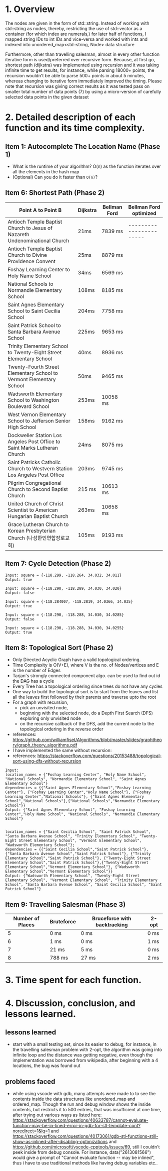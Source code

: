 # 1. Overview
The nodes are given in the form of std::string. Instead of working with std::string as nodes, thereby, restricting the use of std::vector as a container (for which index are numerals,) for later half of functions, I mapped string IDs to int IDs and vice-versa and worked with ints and indexed into unordered_map<std::string, Node> data structure

Furthermore, other than travelling salesman, almost in every other function iterative form is used/preferred over recursive form. Because, at first go, shortest path (dijkstra) was implemented using recursion and it was taking infinite time to get results, for instance, while parsing 18000+ points, the recursion wouldn't be able to parse 500+ points in about 5 minutes, whereas changing to iterative form immediately improved the timing. Please note that recursion was giving correct results as it was tested pass on smaller total number of data points (7) by using a micro-version of carefully selected data points in the given dataset  



# 2. Detailed description of each function and its time complexity.
## Item 1: Autocomplete The Location Name (Phase 1)
- What is the runtime of your algorithm? 
O(n) as the function iterates over all the elements in the hash map 
- (Optional) Can you do it faster than `O(n)`?



## Item 6: Shortest Path (Phase 2)

 Point A to Point B                                                             | Dijkstra  | Bellman Ford| Bellman Ford optimized|
| --------------------                                                          | ----------|-------------|-----------------------|
| Antioch Temple Baptist Church to Jesus of Nazareth Undenominational Church    | 21ms      | 7839 ms     |-----------------------|
| Antioch Temple Baptist Church to Divine Providence Convent                    | 25ms      | 8879 ms     |
| Foshay Learning Center to Holy Name School                                    | 34ms      | 6569 ms     |
| National Schools to Normandie Elementary School                               | 108ms     | 8185 ms     |
| Saint Agnes Elementary School to Saint Cecilia School                         | 204ms     | 7758 ms     |
| Saint Patrick School to Santa Barbara Avenue School                           | 225ms     | 9653 ms     |
| Trinity Elementary School to Twenty-Eight Street Elementary School            | 40ms      | 8936 ms     |
| Twenty-Fourth Street Elementary School to Vermont Elementary School           | 50ms      | 9465 ms     |
| Wadsworth Elementary School to Washington Boulevard School                    | 253ms     | 10058 ms    |
| West Vernon Elementary School to Jefferson Senior High School                 | 158ms     | 9162 ms     |
| Dockweller Station Los Angeles Post Office to Saint Marks Lutheran Church     | 24ms      | 8075 ms     |
| Saint Patricks Catholic Church to Westvern Station Los Angeles Post Office    | 203ms     | 9745 ms     |
| Pilgrim Congregational Church to Second Baptist Church                        | 215 ms    | 10613 ms    |
| United Church of Christ Scientist to American Hungarian Baptist Church        | 263ms     | 10658 ms    |
| Grace Lutheran Church to Korean Presbyterian Church (나성한인연합장로교회)         | 105ms     | 9193 ms     |

## Item 7: Cycle Detection (Phase 2)
```shell
Input: square = {-118.299, -118.264, 34.032, 34.011}
Output: true

Input: square = {-118.290, -118.289, 34.030, 34.020}
Output: false

Input: square = {-118.284007, -118.2819, 34.0366, 34.035}
Output: true

Input: square = {-118.290, -118.288, 34.030, 34.0285}
Output: false

Input: square = {-118.290, -118.288, 34.030, 34.0255}
Output: true
```


## Item 8: Topological Sort (Phase 2)
- Only Directed Acyclic Graph have a valid topological ordering.
- Time Complexity is O(V+E), where V is the no. of Nodes/vertices and E is the number of Edges
- Tarjan's strongly connected component algo. can be used to find out id the DAG has a cycle
- Every Tree has a topological ordering since trees do not have any cycles
- One way to build the topological sort is to start from the leaves and list all the leaves first followed by their parents and traverse upto the root
- For a graph with recursion, 
  - pick an unvisited node, 
  - beginning with the selected node, do a Depth First Search (DFS) exploring only unvisited node
  - on the recursive callback of the DFS, add the current node to the topological ordering in the reverse order
- references: https://github.com/williamfiset/Algorithms/blob/master/slides/graphtheory/graph_theory_algorithms.pdf
- I have implemented the same without recursion:
- references: https://stackoverflow.com/questions/20153488/topological-sort-using-dfs-without-recursion
```shell
Input: 
location_names = {"Foshay Learning Center", "Holy Name School", "National Schools", "Normandie Elementary School", "Saint Agnes Elementary School"}
dependencies = {{"Saint Agnes Elementary School","Foshay Learning Center"}, {"Foshay Learning Center","Holy Name School"}, {"Foshay Learning Center","National Schools"}, {"Saint Agnes Elementary School","National Schools"},{"National Schools","Normandie Elementary School"}}
Output: {"Saint Agnes Elementary School", "Foshay Learning Center","Holy Name School", "National Schools", "Normandie Elementary School"}


location_names = {"Saint Cecilia School", "Saint Patrick School", "Santa Barbara Avenue School", "Trinity Elementary School", "Twenty-Eight Street Elementary School", "Vermont Elementary School", "Wadsworth Elementary School"};
dependencies = {{"Saint Cecilia School","Saint Patrick School"}, {"Santa Barbara Avenue School","Saint Patrick School"}, {"Trinity Elementary School","Saint Patrick School"}, {"Twenty-Eight Street Elementary School","Saint Patrick School"},{"Twenty-Eight Street Elementary School","Vermont Elementary School"}, {"Wadsworth Elementary School","Vermont Elementary School"}} 
Output: {"Wadsworth Elementary School", "Twenty-Eight Street Elementary School", "Vermont Elementary School", "Trinity Elementary School", "Santa Barbara Avenue School", "Saint Cecilia School", "Saint Patrick School"}
```

## Item 9: Travelling Salesman (Phase 3)

| Number of Places | Bruteforce | Bruceforce with backtracking |   2-opt    |
| -----------------|------------|------------------------------|------------|
|        5         |   0 ms     |             0 ms             |    0 ms    |
|        6         |   1 ms     |             0 ms             |    1 ms    |
|        7         |   21 ms    |             5 ms             |    0 ms    |
|        8         |   788 ms   |            27 ms             |    2 ms    | 

# 3. Time spent for each function.
# 4. Discussion, conclusion, and lessons learned.


## lessons learned
- start with a small testing set, since its easier to debug, for instance, in the travelling salesman problem with 2-opt, the algorithm was going into infinite loop and the distance was getting negative, even though the implementation was borrowed from wikipedia, after beginning with a 4 locations, the bug was found out 

## problems faced
- while using vscode with gdb, many attempts were made to to see the contents inside the data structures like unordered_map and ordered_map. Though the run and debug window shows the inside contents, but restricts it to 500 entries, that was insufficient at one time, after trying out various ways as listed here: https://stackoverflow.com/questions/40633787/cannot-evaluate-function-may-be-in-lined-error-in-gdb-for-stl-template-cont?noredirect=1&lq=1 and
https://stackoverflow.com/questions/40173061/gdb-stl-functions-still-show-as-inlined-after-disabling-optimizations and
https://github.com/microsoft/vscode-cpptools/issues/69, still I couldn't peek inside from debug console.
For instance, data("2613081566") would give a prompt of "Cannot evaluate function -- may be inlined", thus i have to use traditional methods like having debug variables etc.. 